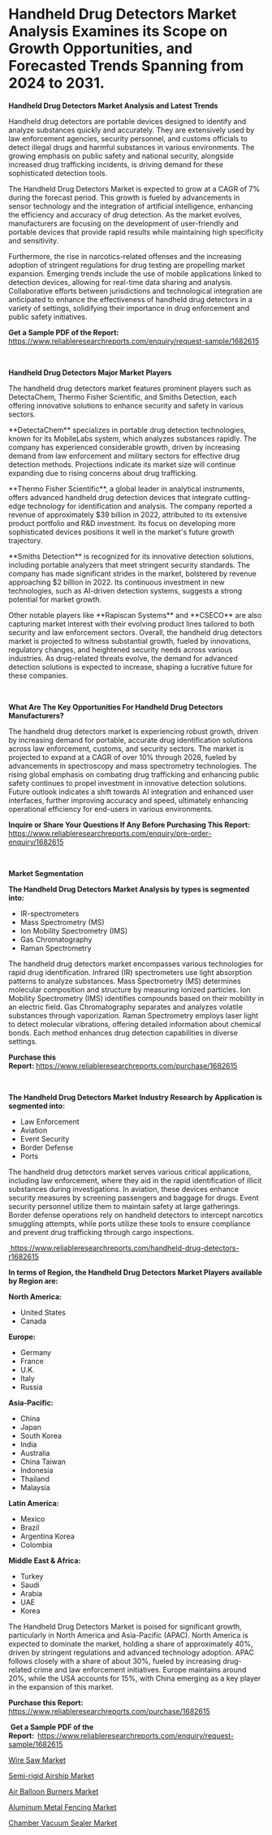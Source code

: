 <p><h1>Handheld Drug Detectors Market Analysis Examines its Scope on Growth Opportunities, and Forecasted Trends Spanning from 2024 to 2031.</h1></p><p><strong>Handheld Drug Detectors Market Analysis and Latest Trends</strong></p>
<p><p>Handheld drug detectors are portable devices designed to identify and analyze substances quickly and accurately. They are extensively used by law enforcement agencies, security personnel, and customs officials to detect illegal drugs and harmful substances in various environments. The growing emphasis on public safety and national security, alongside increased drug trafficking incidents, is driving demand for these sophisticated detection tools.</p><p>The Handheld Drug Detectors Market is expected to grow at a CAGR of 7% during the forecast period. This growth is fueled by advancements in sensor technology and the integration of artificial intelligence, enhancing the efficiency and accuracy of drug detection. As the market evolves, manufacturers are focusing on the development of user-friendly and portable devices that provide rapid results while maintaining high specificity and sensitivity.</p><p>Furthermore, the rise in narcotics-related offenses and the increasing adoption of stringent regulations for drug testing are propelling market expansion. Emerging trends include the use of mobile applications linked to detection devices, allowing for real-time data sharing and analysis. Collaborative efforts between jurisdictions and technological integration are anticipated to enhance the effectiveness of handheld drug detectors in a variety of settings, solidifying their importance in drug enforcement and public safety initiatives.</p></p>
<p><strong>Get a Sample PDF of the Report:&nbsp;</strong> <a href="https://www.reliableresearchreports.com/enquiry/request-sample/1682615?utm_campaign=37&utm_medium=2&utm_source=Github&utm_content=ia&utm_term=29102024&utm_id=handheld-drug-detectors">https://www.reliableresearchreports.com/enquiry/request-sample/1682615</a></p>
<p>&nbsp;</p>
<p><strong>Handheld Drug Detectors Major Market Players</strong></p>
<p><p>The handheld drug detectors market features prominent players such as DetectaChem, Thermo Fisher Scientific, and Smiths Detection, each offering innovative solutions to enhance security and safety in various sectors.</p><p>**DetectaChem** specializes in portable drug detection technologies, known for its MobileLabs system, which analyzes substances rapidly. The company has experienced considerable growth, driven by increasing demand from law enforcement and military sectors for effective drug detection methods. Projections indicate its market size will continue expanding due to rising concerns about drug trafficking.</p><p>**Thermo Fisher Scientific**, a global leader in analytical instruments, offers advanced handheld drug detection devices that integrate cutting-edge technology for identification and analysis. The company reported a revenue of approximately $39 billion in 2022, attributed to its extensive product portfolio and R&D investment. Its focus on developing more sophisticated devices positions it well in the market's future growth trajectory.</p><p>**Smiths Detection** is recognized for its innovative detection solutions, including portable analyzers that meet stringent security standards. The company has made significant strides in the market, bolstered by revenue approaching $2 billion in 2022. Its continuous investment in new technologies, such as AI-driven detection systems, suggests a strong potential for market growth.</p><p>Other notable players like **Rapiscan Systems** and **CSECO** are also capturing market interest with their evolving product lines tailored to both security and law enforcement sectors. Overall, the handheld drug detectors market is projected to witness substantial growth, fueled by innovations, regulatory changes, and heightened security needs across various industries. As drug-related threats evolve, the demand for advanced detection solutions is expected to increase, shaping a lucrative future for these companies.</p></p>
<p>&nbsp;</p>
<p><strong>What Are The Key Opportunities For Handheld Drug Detectors Manufacturers?</strong></p>
<p><p>The handheld drug detectors market is experiencing robust growth, driven by increasing demand for portable, accurate drug identification solutions across law enforcement, customs, and security sectors. The market is projected to expand at a CAGR of over 10% through 2028, fueled by advancements in spectroscopy and mass spectrometry technologies. The rising global emphasis on combating drug trafficking and enhancing public safety continues to propel investment in innovative detection solutions. Future outlook indicates a shift towards AI integration and enhanced user interfaces, further improving accuracy and speed, ultimately enhancing operational efficiency for end-users in various environments.</p></p>
<p><strong>Inquire or Share Your Questions If Any Before Purchasing This Report:</strong> <a href="https://www.reliableresearchreports.com/enquiry/pre-order-enquiry/1682615?utm_campaign=37&utm_medium=2&utm_source=Github&utm_content=ia&utm_term=29102024&utm_id=handheld-drug-detectors">https://www.reliableresearchreports.com/enquiry/pre-order-enquiry/1682615</a></p>
<p>&nbsp;</p>
<p><strong>Market Segmentation</strong></p>
<p><strong>The Handheld Drug Detectors Market Analysis by types is segmented into:</strong></p>
<p><ul><li>IR-spectrometers</li><li>Mass Spectrometry (MS)</li><li>Ion Mobility Spectrometry (IMS)</li><li>Gas Chromatography</li><li>Raman Spectrometry</li></ul></p>
<p><p>The handheld drug detectors market encompasses various technologies for rapid drug identification. Infrared (IR) spectrometers use light absorption patterns to analyze substances. Mass Spectrometry (MS) determines molecular composition and structure by measuring ionized particles. Ion Mobility Spectrometry (IMS) identifies compounds based on their mobility in an electric field. Gas Chromatography separates and analyzes volatile substances through vaporization. Raman Spectrometry employs laser light to detect molecular vibrations, offering detailed information about chemical bonds. Each method enhances drug detection capabilities in diverse settings.</p></p>
<p><strong>Purchase this Report:&nbsp;</strong><a href="https://www.reliableresearchreports.com/purchase/1682615?utm_campaign=37&utm_medium=2&utm_source=Github&utm_content=ia&utm_term=29102024&utm_id=handheld-drug-detectors">https://www.reliableresearchreports.com/purchase/1682615</a></p>
<p>&nbsp;</p>
<p><strong>The Handheld Drug Detectors Market Industry Research by Application is segmented into:</strong></p>
<p><ul><li>Law Enforcement</li><li>Aviation</li><li>Event Security</li><li>Border Defense</li><li>Ports</li></ul></p>
<p><p>The handheld drug detectors market serves various critical applications, including law enforcement, where they aid in the rapid identification of illicit substances during investigations. In aviation, these devices enhance security measures by screening passengers and baggage for drugs. Event security personnel utilize them to maintain safety at large gatherings. Border defense operations rely on handheld detectors to intercept narcotics smuggling attempts, while ports utilize these tools to ensure compliance and prevent drug trafficking through cargo inspections.</p></p>
<p><a href="https://www.reliableresearchreports.com/handheld-drug-detectors-r1682615?utm_campaign=37&utm_medium=2&utm_source=Github&utm_content=ia&utm_term=29102024&utm_id=handheld-drug-detectors">&nbsp;https://www.reliableresearchreports.com/handheld-drug-detectors-r1682615</a></p>
<p><strong>In terms of Region, the Handheld Drug Detectors Market Players available by Region are:</strong></p>
<p>
    <p> <strong> North America: </strong>
        <ul>
            <li>United States</li>
            <li>Canada</li>
        </ul>
        </p> 
    <p> <strong> Europe: </strong>
        <ul>
            <li>Germany</li>
            <li>France</li>
            <li>U.K.</li>
            <li>Italy</li>
            <li>Russia</li>
        </ul>
        </p> 
    <p> <strong> Asia-Pacific: </strong>
        <ul>
            <li>China</li>
            <li>Japan</li>
            <li>South Korea</li>
            <li>India</li>
            <li>Australia</li>
            <li>China Taiwan</li>
            <li>Indonesia</li>
            <li>Thailand</li>
            <li>Malaysia</li>
        </ul>
        </p> 
    <p> <strong> Latin America: </strong>
        <ul>
            <li>Mexico</li>
            <li>Brazil</li>
            <li>Argentina Korea</li>
            <li>Colombia</li>
        </ul>
        </p> 
    <p> <strong> Middle East & Africa: </strong>
        <ul>
            <li>Turkey</li>
            <li>Saudi</li>
            <li>Arabia</li>
            <li>UAE</li>
            <li>Korea</li>
        </ul>
    </p>
    </p>
<p><p>The Handheld Drug Detectors Market is poised for significant growth, particularly in North America and Asia-Pacific (APAC). North America is expected to dominate the market, holding a share of approximately 40%, driven by stringent regulations and advanced technology adoption. APAC follows closely with a share of about 30%, fueled by increasing drug-related crime and law enforcement initiatives. Europe maintains around 20%, while the USA accounts for 15%, with China emerging as a key player in the expansion of this market.</p></p>
<p><strong>Purchase this Report: </strong><a href="https://www.reliableresearchreports.com/purchase/1682615?utm_campaign=37&utm_medium=2&utm_source=Github&utm_content=ia&utm_term=29102024&utm_id=handheld-drug-detectors">https://www.reliableresearchreports.com/purchase/1682615</a></p>
<p>&nbsp;<strong>Get a Sample PDF of the Report:&nbsp;&nbsp;</strong><a href="https://www.reliableresearchreports.com/enquiry/request-sample/1682615?utm_campaign=37&utm_medium=2&utm_source=Github&utm_content=ia&utm_term=29102024&utm_id=handheld-drug-detectors">https://www.reliableresearchreports.com/enquiry/request-sample/1682615</a></p>
<p><strong></strong></p>
<p><p><a href="https://www.linkedin.com/pulse/wire-saw-market-segmentation-geographical-regions-forcast-till-kscze?utm_campaign=37&utm_medium=2&utm_source=Github&utm_content=ia&utm_term=29102024&utm_id=handheld-drug-detectors">Wire Saw Market</a></p><p><a href="https://issuu.com/reportprime-2/docs/semi-rigid-airship-market-size-2030_237afd29e7e7d0?utm_campaign=37&utm_medium=2&utm_source=Github&utm_content=ia&utm_term=29102024&utm_id=handheld-drug-detectors">Semi-rigid Airship Market</a></p><p><a href="https://issuu.com/reportprime-2/docs/air-balloon-burners-market-size-203_d4737ae6028b35?utm_campaign=37&utm_medium=2&utm_source=Github&utm_content=ia&utm_term=29102024&utm_id=handheld-drug-detectors">Air Balloon Burners Market</a></p><p><a href="https://github.com/LacThu1/Market-Research-Report-List-1/blob/main/aluminum-metal-fencing-market.md?utm_campaign=37&utm_medium=2&utm_source=Github&utm_content=ia&utm_term=29102024&utm_id=handheld-drug-detectors">Aluminum Metal Fencing Market</a></p><p><a href="https://www.linkedin.com/pulse/chamber-vacuum-sealer-market-ecosystem-competitive-landscape-n3tfe?utm_campaign=37&utm_medium=2&utm_source=Github&utm_content=ia&utm_term=29102024&utm_id=handheld-drug-detectors">Chamber Vacuum Sealer Market</a></p></p>